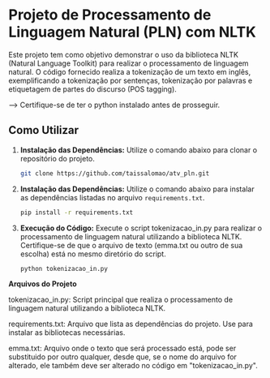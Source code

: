 # Projeto de Processamento de Linguagem Natural (PLN) com NLTK

Este projeto tem como objetivo demonstrar o uso da biblioteca NLTK (Natural Language Toolkit) para realizar o processamento de linguagem natural. O código fornecido realiza a tokenização de um texto em inglês, exemplificando a tokenização por sentenças, tokenização por palavras e etiquetagem de partes do discurso (POS tagging).

--> Certifique-se de ter o python instalado antes de prosseguir.

## Como Utilizar

1. **Instalação das Dependências:**
 Utilize o comando abaixo para clonar o repositório do projeto.

   ```bash
   git clone https://github.com/taissalomao/atv_pln.git

2. **Instalação das Dependências:**
     Utilize o comando abaixo para instalar as dependências listadas no arquivo `requirements.txt`.

   ```bash
   pip install -r requirements.txt

3. **Execução do Código:**
Execute o script tokenizacao_in.py para realizar o processamento de linguagem natural utilizando a biblioteca NLTK.
Certifique-se de que o arquivo de texto (emma.txt ou outro de sua escolha) está no mesmo diretório do script.


    ```bash
    python tokenizacao_in.py

**Arquivos do Projeto**

tokenizacao_in.py: Script principal que realiza o processamento de linguagem natural utilizando a biblioteca NLTK.

requirements.txt: Arquivo que lista as dependências do projeto. Use para instalar as bibliotecas necessárias.

emma.txt: Arquivo onde o texto que será processado está, pode ser substituido por outro qualquer, desde que, se o nome do arquivo for alterado, ele também deve ser alterado no código em "tokenizacao_in.py".
